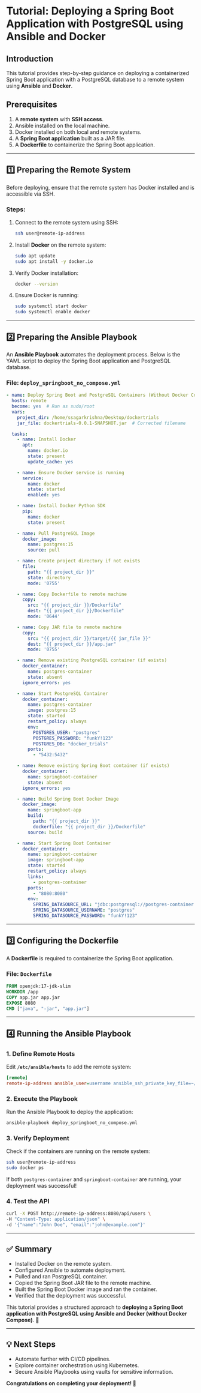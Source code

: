 # **Tutorial: Deploying a Spring Boot Application with PostgreSQL using Ansible and Docker**

## **Introduction**
This tutorial provides step-by-step guidance on deploying a containerized Spring Boot application with a PostgreSQL database to a remote system using **Ansible** and **Docker**.

## **Prerequisites**
1. A **remote system** with **SSH access**.
2. Ansible installed on the local machine.
3. Docker installed on both local and remote systems.
4. A **Spring Boot application** built as a JAR file.
5. A **Dockerfile** to containerize the Spring Boot application.

---

## **1️⃣ Preparing the Remote System**
Before deploying, ensure that the remote system has Docker installed and is accessible via SSH.

### **Steps:**
1. Connect to the remote system using SSH:
   ```bash
   ssh user@remote-ip-address
   ```
2. Install **Docker** on the remote system:
   ```bash
   sudo apt update
   sudo apt install -y docker.io
   ```
3. Verify Docker installation:
   ```bash
   docker --version
   ```
4. Ensure Docker is running:
   ```bash
   sudo systemctl start docker
   sudo systemctl enable docker
   ```

---

## **2️⃣ Preparing the Ansible Playbook**
An **Ansible Playbook** automates the deployment process. Below is the YAML script to deploy the Spring Boot application and PostgreSQL database.

### **File: `deploy_springboot_no_compose.yml`**
```yaml
- name: Deploy Spring Boot and PostgreSQL Containers (Without Docker Compose)
  hosts: remote
  become: yes  # Run as sudo/root
  vars:
    project_dir: /home/ssagarkrishna/Desktop/dockertrials
    jar_file: dockertrials-0.0.1-SNAPSHOT.jar  # Corrected filename

  tasks:
    - name: Install Docker
      apt:
        name: docker.io
        state: present
        update_cache: yes

    - name: Ensure Docker service is running
      service:
        name: docker
        state: started
        enabled: yes

    - name: Install Docker Python SDK
      pip:
        name: docker
        state: present

    - name: Pull PostgreSQL Image
      docker_image:
        name: postgres:15
        source: pull

    - name: Create project directory if not exists
      file:
        path: "{{ project_dir }}"
        state: directory
        mode: '0755'

    - name: Copy Dockerfile to remote machine
      copy:
        src: "{{ project_dir }}/Dockerfile"
        dest: "{{ project_dir }}/Dockerfile"
        mode: '0644'

    - name: Copy JAR file to remote machine
      copy:
        src: "{{ project_dir }}/target/{{ jar_file }}"
        dest: "{{ project_dir }}/app.jar"
        mode: '0755'

    - name: Remove existing PostgreSQL container (if exists)
      docker_container:
        name: postgres-container
        state: absent
      ignore_errors: yes

    - name: Start PostgreSQL Container
      docker_container:
        name: postgres-container
        image: postgres:15
        state: started
        restart_policy: always
        env:
          POSTGRES_USER: "postgres"
          POSTGRES_PASSWORD: "funkY!123"
          POSTGRES_DB: "docker_trials"
        ports:
          - "5432:5432"

    - name: Remove existing Spring Boot container (if exists)
      docker_container:
        name: springboot-container
        state: absent
      ignore_errors: yes

    - name: Build Spring Boot Docker Image
      docker_image:
        name: springboot-app
        build:
          path: "{{ project_dir }}"
          dockerfile: "{{ project_dir }}/Dockerfile"
        source: build

    - name: Start Spring Boot Container
      docker_container:
        name: springboot-container
        image: springboot-app
        state: started
        restart_policy: always
        links:
          - postgres-container
        ports:
          - "8080:8080"
        env:
          SPRING_DATASOURCE_URL: "jdbc:postgresql://postgres-container:5432/docker_trials"
          SPRING_DATASOURCE_USERNAME: "postgres"
          SPRING_DATASOURCE_PASSWORD: "funkY!123"
```

---

## **3️⃣ Configuring the Dockerfile**
A **Dockerfile** is required to containerize the Spring Boot application.

### **File: `Dockerfile`**
```dockerfile
FROM openjdk:17-jdk-slim
WORKDIR /app
COPY app.jar app.jar
EXPOSE 8080
CMD ["java", "-jar", "app.jar"]
```

---

## **4️⃣ Running the Ansible Playbook**
### **1. Define Remote Hosts**
Edit **`/etc/ansible/hosts`** to add the remote system:
```ini
[remote]
remote-ip-address ansible_user=username ansible_ssh_private_key_file=~/.ssh/id_rsa
```

### **2. Execute the Playbook**
Run the Ansible Playbook to deploy the application:
```bash
ansible-playbook deploy_springboot_no_compose.yml
```

### **3. Verify Deployment**
Check if the containers are running on the remote system:
```bash
ssh user@remote-ip-address
sudo docker ps
```

If both `postgres-container` and `springboot-container` are running, your deployment was successful!

### **4. Test the API**
```bash
curl -X POST http://remote-ip-address:8080/api/users \
-H "Content-Type: application/json" \
-d '{"name":"John Doe", "email":"john@example.com"}'
```

---

## **✅ Summary**
- Installed Docker on the remote system.
- Configured Ansible to automate deployment.
- Pulled and ran PostgreSQL container.
- Copied the Spring Boot JAR file to the remote machine.
- Built the Spring Boot Docker image and ran the container.
- Verified that the deployment was successful.

This tutorial provides a structured approach to **deploying a Spring Boot application with PostgreSQL using Ansible and Docker (without Docker Compose)**. 🚀

---

## **💡 Next Steps**
- Automate further with CI/CD pipelines.
- Explore container orchestration using Kubernetes.
- Secure Ansible Playbooks using vaults for sensitive information.

**Congratulations on completing your deployment! 🎉**

